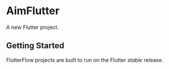# AimFlutter

A new Flutter project.

## Getting Started

FlutterFlow projects are built to run on the Flutter _stable_ release.

